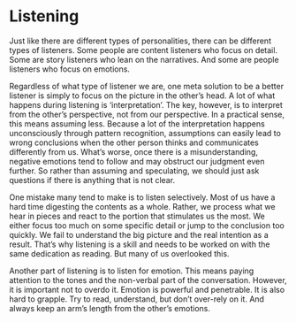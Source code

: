 # Listening

Just like there are different types of personalities, there can be different types of listeners. Some people are content listeners who focus on detail. Some are story listeners who lean on the narratives. And some are people listeners who focus on emotions.

Regardless of what type of listener we are, one meta solution to be a better listener is simply to focus on the picture in the other’s head. A lot of what happens during listening is ‘interpretation’. The key, however, is to interpret from the other’s perspective, not from our perspective. In a practical sense, this means assuming less. Because a lot of the interpretation happens unconsciously through pattern recognition, assumptions can easily lead to wrong conclusions when the other person thinks and communicates differently from us. What’s worse, once there is a misunderstanding, negative emotions tend to follow and may obstruct our judgment even further. So rather than assuming and speculating, we should just ask questions if there is anything that is not clear.

One mistake many tend to make is to listen selectively. Most of us have a hard time digesting the contents as a whole. Rather, we process what we hear in pieces and react to the portion that stimulates us the most. We either focus too much on some specific detail or jump to the conclusion too quickly. We fail to understand the big picture and the real intention as a result. That’s why listening is a skill and needs to be worked on with the same dedication as reading. But many of us overlooked this.

Another part of listening is to listen for emotion. This means paying attention to the tones and the non-verbal part of the conversation. However, it is important not to overdo it. Emotion is powerful and penetrable. It is also hard to grapple. Try to read, understand, but don’t over-rely on it. And always keep an arm’s length from the other’s emotions.
